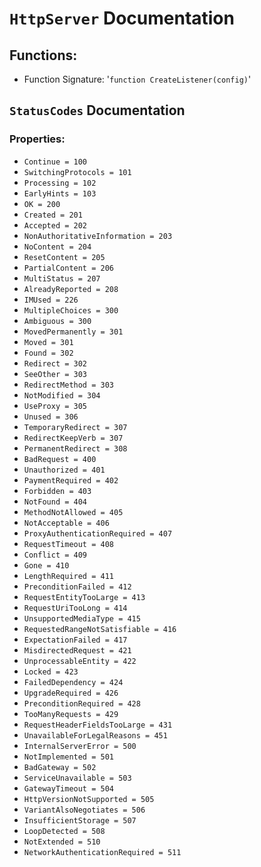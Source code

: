 # `HttpServer` Documentation
## Functions:
- Function Signature: '`function CreateListener(config)`'


## `StatusCodes` Documentation
### Properties:
- `Continue = 100`
- `SwitchingProtocols = 101`
- `Processing = 102`
- `EarlyHints = 103`
- `OK = 200`
- `Created = 201`
- `Accepted = 202`
- `NonAuthoritativeInformation = 203`
- `NoContent = 204`
- `ResetContent = 205`
- `PartialContent = 206`
- `MultiStatus = 207`
- `AlreadyReported = 208`
- `IMUsed = 226`
- `MultipleChoices = 300`
- `Ambiguous = 300`
- `MovedPermanently = 301`
- `Moved = 301`
- `Found = 302`
- `Redirect = 302`
- `SeeOther = 303`
- `RedirectMethod = 303`
- `NotModified = 304`
- `UseProxy = 305`
- `Unused = 306`
- `TemporaryRedirect = 307`
- `RedirectKeepVerb = 307`
- `PermanentRedirect = 308`
- `BadRequest = 400`
- `Unauthorized = 401`
- `PaymentRequired = 402`
- `Forbidden = 403`
- `NotFound = 404`
- `MethodNotAllowed = 405`
- `NotAcceptable = 406`
- `ProxyAuthenticationRequired = 407`
- `RequestTimeout = 408`
- `Conflict = 409`
- `Gone = 410`
- `LengthRequired = 411`
- `PreconditionFailed = 412`
- `RequestEntityTooLarge = 413`
- `RequestUriTooLong = 414`
- `UnsupportedMediaType = 415`
- `RequestedRangeNotSatisfiable = 416`
- `ExpectationFailed = 417`
- `MisdirectedRequest = 421`
- `UnprocessableEntity = 422`
- `Locked = 423`
- `FailedDependency = 424`
- `UpgradeRequired = 426`
- `PreconditionRequired = 428`
- `TooManyRequests = 429`
- `RequestHeaderFieldsTooLarge = 431`
- `UnavailableForLegalReasons = 451`
- `InternalServerError = 500`
- `NotImplemented = 501`
- `BadGateway = 502`
- `ServiceUnavailable = 503`
- `GatewayTimeout = 504`
- `HttpVersionNotSupported = 505`
- `VariantAlsoNegotiates = 506`
- `InsufficientStorage = 507`
- `LoopDetected = 508`
- `NotExtended = 510`
- `NetworkAuthenticationRequired = 511`


